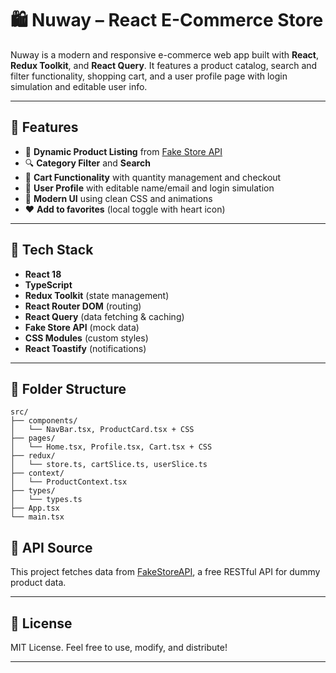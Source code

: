 # 🛍️ Nuway – React E-Commerce Store

Nuway is a modern and responsive e-commerce web app built with **React**, **Redux Toolkit**, and **React Query**. 
It features a product catalog, search and filter functionality, shopping cart, and a user profile page with login simulation and editable user info.

---

## 🚀 Features

- 🔄 **Dynamic Product Listing** from [Fake Store API](https://fakestoreapi.com)
- 🔍 **Category Filter** and **Search**
- 🛒 **Cart Functionality** with quantity management and checkout
- 👤 **User Profile** with editable name/email and login simulation
- 💅 **Modern UI** using clean CSS and animations
- ❤️ **Add to favorites** (local toggle with heart icon)

---

## 🧱 Tech Stack

- **React 18**
- **TypeScript**
- **Redux Toolkit** (state management)
- **React Router DOM** (routing)
- **React Query** (data fetching & caching)
- **Fake Store API** (mock data)
- **CSS Modules** (custom styles)
- **React Toastify** (notifications)

---

## 📁 Folder Structure

```
src/
├── components/
│   └── NavBar.tsx, ProductCard.tsx + CSS
├── pages/
│   └── Home.tsx, Profile.tsx, Cart.tsx + CSS
├── redux/
│   └── store.ts, cartSlice.ts, userSlice.ts
├── context/
│   └── ProductContext.tsx
├── types/
│   └── types.ts
├── App.tsx
└── main.tsx
```

## 🧪 API Source

This project fetches data from [FakeStoreAPI](https://fakestoreapi.com/), a free RESTful API for dummy product data.

---

## 📄 License

MIT License. Feel free to use, modify, and distribute!

---
